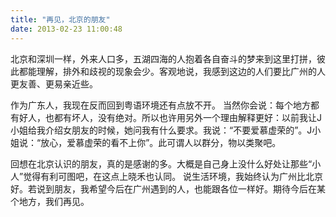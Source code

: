 ```yaml
---
title: "再见，北京的朋友"
date: 2013-02-23 11:00:48
---
```


北京和深圳一样，外来人口多，五湖四海的人抱着各自奋斗的梦来到这里打拼，彼此都能理解，排外和歧视的现象会少。客观地说，我感到这边的人们要比广州的人更友善、更易亲近些。

作为广东人，我现在反而回到粤语环境还有点放不开。 当然你会说：每个地方都有好人，也都有坏人，没有绝对。所以也许用另外一个理由解释更好：以前我让J小姐给我介绍女朋友的时候，她问我有什么要求。我说：“不要爱慕虚荣的”。J小姐说：“放心，爱慕虚荣的看不上你”。此可谓人以群分，物以类聚吧。

回想在北京认识的朋友，真的是感谢的多。大概是自己身上没什么好处让那些“小人”觉得有利可图吧，在这点上晓禾也认同。 说生活环境，我始终认为广州比北京好。若说到朋友，我希望今后在广州遇到的人，也能跟各位一样好。期待今后在某个地方，我们再见。